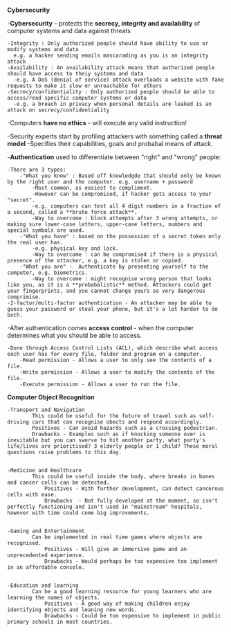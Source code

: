 **Cybersecurity** 

-**Cybersecurity** - protects the **secrecy, integrity and availability** of computer systems and data against threats
    
    -Integrity : Only authorized people should have ability to use or modify systems and data
      e.g. a hacker sending emails mascarading as you is an integrity attack
    -Availability : An availability attack means that authorized people should have access to theiy systems and data
      -e.g. A DoS (denial of service) attack overloads a website with fake requests to make it slow or unreachable for others
    -Secrecy/confidentiality : Only authorized people should be able to access/read specific computer systems or data
      -e.g. a breach in privacy when personal details are leaked is an attack on secrecy/confidentiality
     
-Computers **have no ethics** - will execute any valid instruction!

-Security experts start by profiling attackers with something called a **threat model**
    -Specifies their capabilities, goals and probabal means of attack.

-**Authentication** used to differentiate between "right" and "wrong" people:
    
    -There are 3 types:
        -"What you know" : Based off knowledgde that should only be known by the right user and the computer. e.g. username + password
            -Most common, as easiest to compliment. 
            -However can be compromised, if hacker gets access to your "secret".
            -e.g. computers can test all 4 digit numbers in a fraction of a second, called a **brute force attack**.
            -Way to overcome : block attempts after 3 wrong attempts, or making sure lower-case letters, upper-case letters, numbers and special symbols are used.
        -"What you have" : based on the possession of a secret token only the real user has.
            -e.g. physical key and lock.  
            -Way to overcome : can be compromised if there is a physical presence of the attacker, e.g. a key is stolen or copied.
        -"What you are" -  Authenticate by presenting yourself to the computer, e.g. biometrics.
            -Way to overcome : might recognise wrong person that looks like you, as it is a **probabalistic** method. Attackers could get your fingerprints, and you cannot change yours so very dangerous comprimise.
    -2-factor/multi-factor authentication - An attacker may be able to guess your password or steal your phone, but it's a lot harder to do both.

-After authentication comes **access control** - when the computer determines what you should be able to access.

    -Done through Access Control Lists (ACL), which describe what access each user has for every file, folder and program on a computer.
        -Read permission - Allows a user to only see the contents of a file.
        -Write permission - Allows a user to modify the contents of the file.
        -Execute permission - Allows a user to run the file.

**Computer Object Recognition**

    -Transport and Navigation
            This could be useful for the future of travel such as self-driving cars that can recognise obects and respond accordingly.
            Positives - Can avoid hazards such as a crossing pedestrian.
            Drawbacks - Examples such as if knocking someone over is inevitable but you can swerve to hit another party, what party's life/lives are prioritised? 3 elderly people or 1 child? These moral questions raise problems to this day.


    -Medicine and Healthcare
            This could be useful inside the body, where breaks in bones and cancer cells can be detected.
                Positives - With further development, can detect cancerous cells with ease.
                Drawbacks  - Not fully developed at the moment, so isn't perfectly functioning and isn't used in "mainstream" hospitals, however with time could come big improvements.
                
                
    -Gaming and Entertainment
            Can be implemented in real time games where objects are recognised.
                Positives - Will give an immersive game and an unprecedented experience.
                Drawbacks - Would perhaps be too expensive too implement in an affordable console.
                
                
    -Education and learning
            Can be a good learning resource for young learners who are learning the names of objects.
                Positives - A good way of making children enjoy identifying objects and leaning new words.
                Drawbacks - Could be too expensive to implement in public primary schools in most countries.

            
            
            
